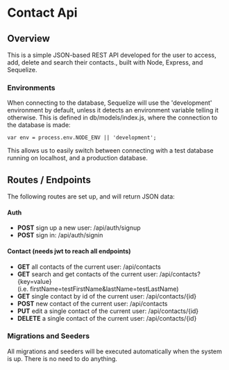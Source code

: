 # Contact Api

## Overview

This is a simple JSON-based REST API developed for the user to access, add, delete and search their contacts., built with Node, Express, and Sequelize.

### Environments
When connecting to the database, Sequelize will use the 'development' environment by default, unless it detects an environment variable telling it otherwise. This is defined in db/models/index.js, where the connection to the database is made:

	var env = process.env.NODE_ENV || 'development';

This allows us to easily switch between connecting with a test database running on localhost, and a production database.

## Routes / Endpoints
The following routes are set up, and will return JSON data:

#### Auth
+ **POST** sign up a new user: /api/auth/signup
+ **POST** sign in: /api/auth/signin

#### Contact (needs jwt to reach all endpoints)
+ **GET** all contacts of the current user: /api/contacts
+ **GET** search and get contacts of the current user: /api/contacts?{key=value}<br />
(i.e. firstName=testFirstName&lastName=testLastName)
+ **GET** single contact by id of the current user: /api/contacts/{id}
+ **POST** new contact of the current user: /api/contacts
+ **PUT** edit a single contact of the current user: /api/contacts/{id}
+ **DELETE** a single contact of the current user: /api/contacts/{id}

### Migrations and Seeders
All migrations and seeders will be executed automatically when the system is up. There is no need to do anything.